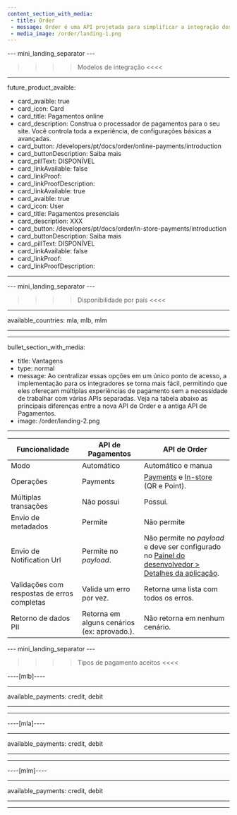 ```yaml
---
content_section_with_media: 
 - title: Order
 - message: Order é uma API projetada para simplificar a integração dos produtos de pagamento do Mercado Pago, permitindo que os desenvolvedores acessem diversas soluções de pagamento por meio de uma única integração. Esta API unificada abrange todos os métodos de pagamento oferecidos pela plataforma, incluindo pagamentos online e com dispositivos Point.
 - media_image: /order/landing-1.png
---
```


--- mini_landing_separator ---

>>>> Modelos de integração <<<<

---
future_product_avaible:
 - card_avaible: true
 - card_icon: Card
 - card_title: Pagamentos online
 - card_description: Construa o processador de pagamentos para o seu site. Você controla toda a experiência, de configurações básicas a avançadas.
 - card_button: /developers/pt/docs/order/online-payments/introduction
 - card_buttonDescription: Saiba mais
 - card_pillText: DISPONÍVEL
 - card_linkAvailable: false
 - card_linkProof:
 - card_linkProofDescription:
 - card_linkAvailable: true
 - card_avaible: true
 - card_icon: User
 - card_title: Pagamentos presenciais
 - card_description: XXX
 - card_button: /developers/pt/docs/order/in-store-payments/introduction
 - card_buttonDescription: Saiba mais
 - card_pillText: DISPONÍVEL
 - card_linkAvailable: false
 - card_linkProof:
 - card_linkProofDescription:
---

--- mini_landing_separator ---

>>>> Disponibilidade por país <<<<
---
available_countries: mla, mlb, mlm

---

---
bullet_section_with_media: 
 - title: Vantagens
 - type: normal
 - message: Ao centralizar essas opções em um único ponto de acesso, a implementação para os integradores se torna mais fácil, permitindo que eles ofereçam múltiplas experiências de pagamento sem a necessidade de trabalhar com várias APIs separadas. Veja na tabela abaixo as principais diferenças entre a nova API de Order e a antiga API de Pagamentos.
 - image: /order/landing-2.png
---

| Funcionalidade  |  API de Pagamentos  | API de Order |
| --- | --- |--- |
| Modo  | Automático  | Automático e manua |
| Operações  | Payments  | [Payments](/developers/pt/docs/order/online-payments/introduction) e [In-store](/developers/pt/docs/order/in-store-payments/introduction) (QR e Point).|
| Múltiplas transações  | Não possui | Possui. |
| Envio de metadados  | Permite  | Não permite |
| Envio de Notification Url  | Permite no _payload_.  | Não permite no _payload_ e deve ser configurado no [Painel do desenvolvedor > Detalhes da aplicação](/developers/pt/docs/order/additional-content/your-integrations/application-details). |
| Validações com respostas de erros completas  | Valida um erro por vez.  | Retorna uma lista com todos os erros. |
| Retorno de dados PII | Retorna em alguns cenários (ex: aprovado.).  | Não retorna em nenhum cenário. |

--- mini_landing_separator ---

>>>> Tipos de pagamento aceitos <<<<

----[mlb]----

---
available_payments: credit, debit

---
------------
----[mla]---- 

---
available_payments: credit, debit

----
------------
----[mlm]---- 

---
available_payments: credit, debit

----
------------